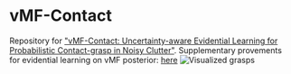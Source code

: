 # vMF-Contact
Repository for ["vMF-Contact: Uncertainty-aware Evidential Learning for Probabilistic Contact-grasp in Noisy Clutter"](https://arxiv.org/abs/2411.03591). 
Supplementary provements for evidential learning on vMF posterior: [here](doc/Supplementary.pdf) 
![Visualized grasps](resource/vis.gif)

